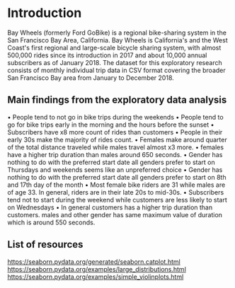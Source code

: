 # Introduction
Bay Wheels (formerly Ford GoBike) is a regional bike-sharing system in the San Francisco Bay Area, California. Bay Wheels is California's and the West Coast's first regional and large-scale bicycle sharing system, with almost 500,000 rides since its introduction in 2017 and about 10,000 annual subscribers as of January 2018. The dataset for this exploratory research consists of monthly individual trip data in CSV format covering the broader San Francisco Bay area from January to December 2018.

## Main findings from the exploratory data analysis
•	People tend to not go in bike trips during the weekends
•	People tend to go for bike trips early in the morning and the hours before the sunset
•	Subscribers have x8 more count of rides than customers
•	People in their early 30s make the majority of rides count.
•	Females make around quarter of the total distance traveled while males travel almost x3 more.
•	females have a higher trip duration than males around 650 seconds.
•	Gender has nothing to do with the preferred start date all genders prefer to start on Thursdays and weekends seems like an unpreferred choice
•	Gender has nothing to do with the preferred start date all genders prefer to start on 8th and 17th day of the month
•	Most female bike riders are 31 while males are of age 33. In general, riders are in their late 20s to mid-30s.
•	Subscribers tend not to start during the weekend while customers are less likely to start on Wednesdays
•	In general customers has a higher trip duration than customers. males and other gender has same maximum value of duration which is around 550 seconds.

## List of resources
https://seaborn.pydata.org/generated/seaborn.catplot.html
https://seaborn.pydata.org/examples/large_distributions.html
https://seaborn.pydata.org/examples/simple_violinplots.html 
